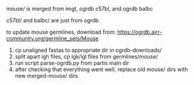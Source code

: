 
mouse/ is merged from imgt, ogrdb c57bl, and ogrdb balbc

c57bl/ and balbc/ are just from ogrdb

to update mouse germlines, download from: https://ogrdb.airr-community.org/germline_sets/Mouse
  1) cp unaligned fastas to appropriate dir in ogrdb-downloads/
  2) split apart igh files, cp igk/igl files from germlines/mouse/
  3) run script parse-ogrdb.py from partis main dir
  4) after checking that everything went well, replace old mouse/ dirs with new merged-mouse/ dirs
